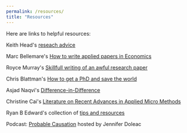 ```yaml
---
permalink: /resources/
title: "Resources"
---
```

Here are links to helpful resources:

Keith Head's [reseach advice](http://blogs.ubc.ca/khead/research/research-advice)

Marc Bellemare's [How to write applied papers in Economics](http://marcfbellemare.com/wordpress/wp-content/uploads/2020/09/BellemareHowToPaperSeptember2020.pdf)

Royce Murray's [Skillfull writing of an awful research paper](https://pubs.acs.org/doi/pdf/10.1021/ac2000169)

Chris Blattman's [How to get a PhD and save the world](https://chrisblattman.com/2007/12/12/how-to-get-a-phd-and-save-the-world/)

Asjad Naqvi's [Difference-in-Difference ](https://asjadnaqvi.github.io/DiD/)

Christine Cai's [Literature on Recent Advances in Applied Micro Methods](https://christinecai.github.io/PublicGoods/applied_micro_methods.pdf)

Ryan B Edward's collection of [tips and resources](http://www.ryanbedwards.com/resources)

Podcast: [Probable Causation](https://www.probablecausation.com/) hosted by Jennifer Doleac


